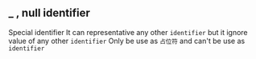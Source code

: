 ##  _ , null identifier 
Special identifier
It can representative any other `identifier` but it ignore value of any other `identifier`
Only be use as `占位符` and can't be use as `identifier`
